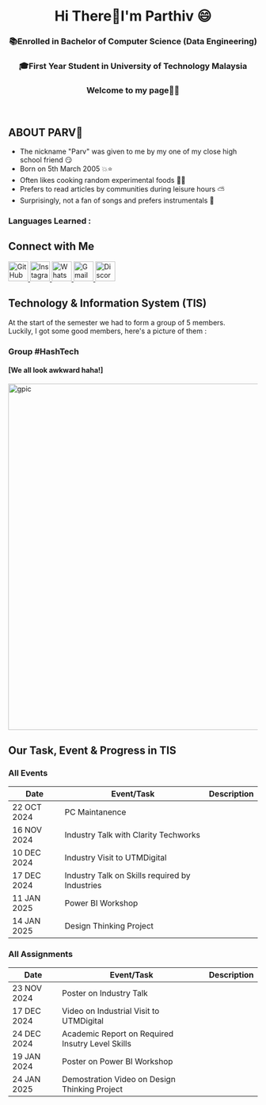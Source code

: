<h1 align="center">  Hi There👋I'm Parthiv 😄</h1>
<h3 align="center">  📚Enrolled in Bachelor  of Computer Science (Data Engineering) </h3> 
<h3 align="center">  🎓First Year Student in University of Technology Malaysia </h3> 
<h3 align="center">Welcome to my page😶‍🌫️ </h3> <br />



## ABOUT PARV📝
- The nickname "Parv" was given to me by my one of my close high school friend :smirk:
- Born on 5th March 2005 :boom::star:
- Often likes cooking random experimental foods :man_cook:
- Prefers to read articles by communities during leisure hours ⛅
- Surprisingly, not a fan of songs and prefers instrumentals :musical_note:

<h3 align="left"> Languages Learned : <br />


## Connect with Me

<a href="https://github.com/yourusername" target="_blank">
  <img src="https://img.shields.io/badge/-GitHub-181717?logo=github&logoColor=white&style=for-the-badge" alt="GitHub" height="40">
</a>
<a href="https://www.instagram.com/yourusername/" target="_blank">
  <img src="https://img.shields.io/badge/-Instagram-E4405F?logo=instagram&logoColor=white&style=for-the-badge" alt="Instagram" height="40">
</a>
<a href="https://wa.me/yourphonenumber" target="_blank">
  <img src="https://img.shields.io/badge/-WhatsApp-25D366?logo=whatsapp&logoColor=white&style=for-the-badge" alt="WhatsApp" height="40">
</a>
<a href="mailto:yourmail@gmail.com" target="_blank">
  <img src="https://img.shields.io/badge/-Gmail-D14836?logo=gmail&logoColor=white&style=for-the-badge" alt="Gmail" height="40">
</a>
<a href="https://discord.com/users/yourdiscordid" target="_blank">
  <img src="https://img.shields.io/badge/-Discord-5865F2?logo=discord&logoColor=white&style=for-the-badge" alt="Discord" height="40">
</a>
 

## Technology & Information System (TIS)
At the start of the semester we had to form a group of 5 members. <br />
Luckily, I got some good members, here's a picture of them : <br />
<h3 align= "left"> Group #HashTech </h3>
<h4 align="left"> [We all look awkward haha!] </h4>
<img src= "https://github.com/user-attachments/assets/16ed1168-f0c2-4568-8b8d-2e12d954ff94" alt="gpic" width="700" />




## **Our Task, Event & Progress in TIS**

<h3 align= "left"> All Events </h3>

| Date          | Event/Task                                     | Description      |
|---------------|------------------------------------------------|------------------|
|22 OCT 2024    |PC Maintanence                                  |                  |
|16 NOV 2024    |Industry Talk with Clarity Techworks            |                  |
|10 DEC 2024    |Industry Visit to UTMDigital                    |                  |
|17 DEC 2024    |Industry Talk on Skills required by Industries  |                  |
|11 JAN 2025    |Power BI Workshop                               |                  |
|14 JAN 2025    |Design Thinking Project                         |                  |

<h3 align= "left"> All Assignments </h3>

| Date          | Event/Task                                      | Description      |
|---------------|------------------------------------------------ |------------------|
|23 NOV 2024    |Poster on Industry Talk                          |                  |
|17 DEC 2024    |Video on Industrial Visit to UTMDigital          |                  |
|24 DEC 2024    |Academic Report on Required Insutry Level Skills |                  |
|19 JAN 2024    |Poster on Power BI Workshop                      |                  |
|24 JAN 2025    |Demostration Video on Design Thinking Project    |                  |



